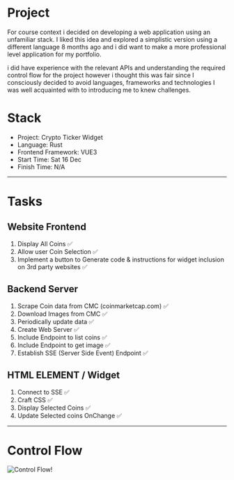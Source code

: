 # Project
For course context i decided on developing a web application using an unfamiliar stack. I liked this idea and explored a simplistic version using a different language 8 months ago and i did want to make a more professional level application for my portfolio.

i did have experience with the relevant APIs and understanding the required control flow for the project however i thought this was fair since I consciously decided to avoid languages, frameworks and technologies I was well acquainted with to introducing me to knew challenges.

# Stack
- Project: Crypto Ticker Widget
- Language: Rust
- Frontend Framework: VUE3
- Start Time: Sat 16 Dec
- Finish Time: N/A

---

# Tasks

## Website Frontend
1. Display All Coins ✅
2. Allow user Coin Selection ✅
3. Implement a button to Generate code & instructions for widget inclusion on 3rd party websites ✅

## Backend Server
1. Scrape Coin data from CMC (coinmarketcap.com) ✅
2. Download Images from CMC ✅
3. Periodically update data ✅
4. Create Web Server ✅
5. Include Endpoint to list coins ✅
6. Include Endpoint to get image ✅
7. Establish SSE (Server Side Event) Endpoint ✅

## HTML ELEMENT / Widget
1. Connect to SSE ✅
2. Craft CSS ✅
3. Display Selected Coins ✅
4. Update Selected coins OnChange ✅


   
---

# Control Flow

  ![Control Flow!](https://i.imgur.com/9FSwJ9e.png)

